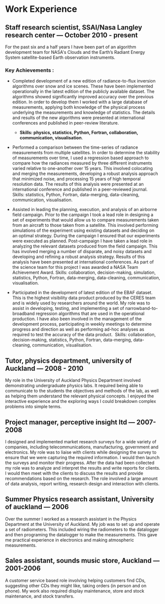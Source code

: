 # Work Experience
## Staff research scientist, SSAI/Nasa Langley research center — October 2010 - present

For the past six and a half years I have been part of an algorithm development team for NASA's Clouds and the Earth’s Radiant Energy System satellite-based Earth observation instruments.  

### Key Achievements :
* Completed development of a new edition of radiance-to-flux inversion algorithms over snow and ice scenes.  These have been implemented operationally in the latest edition of the publicly  available dataset.  The algorithms showed significantly improved accuracy over the previous edition.  In order to develop them I worked with a large database of measurements, applying both knowledge of the physical process underlying the measurements and knowledge of statistics.  The details and results of the new algorithms were presented at international conferences and published in peer-review literature.  
  * **Skills: physics, statistics, Python, Fortran, collaboration, communication, visualisation**. 

* Performed a comparison between the time-series of radiance measurements from multiple satellites.  In order to determine the stability of measurements over time, I used a regression based approach to compare how the radiances measured by three different instruments varied relative to one-another over 15 years.  This involved colocating and merging the measurements, developing a robust analysis approach that minimized noise, and processing 15 years of  high temporal resolution data.  The results of this analysis were presented at  an international conference and published in a peer-reviewed journal.   Skills: statistics, Python, Fortran, data-merging, data-cleaning, communication, visualisation.
* Assisted in leading the planning, execution, and analysis of an airborne field campaign.  Prior to the campaign I took a lead role in designing a set of experiments that would allow us to compare measurements taken from an aircraft to those taken from a satellite.  This involved performing simulations of the experiment using existing datasets and deciding on an optimal strategy.  During the campaign I ensured that our experiments were executed as planned.  Post-campaign I have taken a lead role in analyzing the relevant datasets produced from the field campaign.  This has involved merging a number of disparate, and noisy datasets and developing and refining a robust analysis strategy.  Results of this analysis have been presented at international conferences.  As part of the science team for this project I was awarded a NASA Team Achievement Award. Skills: collaboration, decision-making, simulation, statistics, Python, Fortran, data-merging, data-cleaning, communication, visualisation.
* Participated in the development of latest edition of the EBAF dataset.  This is the highest visibility data product produced by the CERES team and is widely used by researchers around the world.  My role was to assist in developing, testing,  and implementing a set of narrowband-to-broadband regression algorithms that are used in the operational production.  I have also been involved in the management of the development process, participating in weekly meetings to determine progress and direction as well as performing ad-hoc analyses as required to test the accuracy of the data product.   Skills: collaboration, decision-making, statistics, Python, Fortran, data-merging, data-cleaning, communication, visualisation.

## Tutor, physics department, university of Auckland — 2008 - 2010

My role in the University of Auckland Physics Department involved demonstrating undergraduate physics labs.  It required being able to communicate to the students the objectives and methods of the lab, as well as helping them understand the relevant physical concepts. I enjoyed the interactive experience and the exploring ways I could breakdown complex problems into simple terms.

## Project manager, perceptive insight ltd — 2007-2008

I designed and implemented market research surveys for a wide variety of companies, including telecommunications, manufacturing, government and electronics.  My role was to liaise with clients while designing the survey to ensure that we were capturing the required information.  I would then launch the surveys and monitor their progress.  After the data had been collected my role was to analyze and interpret the results and write reports for clients. I would then meet with the clients to discuss the results and provide recommendations based on the research.  The role involved a large amount of data analysis, report writing, research design and interaction with clients.

## Summer Physics research assistant, University of auckland — 2006

Over the summer I worked as a research assistant in the Physics Department at the University of Auckland.  My job was to set up and operate a set of radiometers. This included wiring the radiometers to the datalogger and then programing the datalogger to make the measurements.  This gave me practical experience in electronics and making atmospheric measurements. 

## Sales assistant, sounds music store, Auckland — 2001-2006

A customer service based role involving helping customers find CDs, suggesting other CDs they might like, taking orders (in person and on phone).  My work also required display maintenance, store and stock maintenance, and stock transfers.
